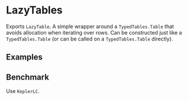# LazyTables

Exports `LazyTable`.
A simple wrapper around a `TypedTables.Table` that avoids allocation when iterating over rows.
Can be constructed just like a `TypedTables.Table` (or can be called on a `TypedTables.Table` directly).

## Examples

## Benchmark
Use `KeplerLC`.
